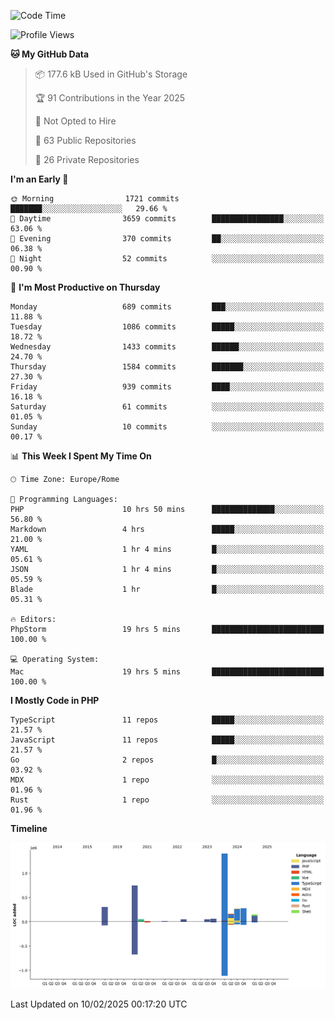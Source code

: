 <!--START_SECTION:waka-->
![Code Time](http://img.shields.io/badge/Code%20Time-5%2C635%20hrs%203%20mins-blue)

![Profile Views](http://img.shields.io/badge/Profile%20Views-0-blue)

**🐱 My GitHub Data** 

> 📦 177.6 kB Used in GitHub's Storage 
 > 
> 🏆 91 Contributions in the Year 2025
 > 
> 🚫 Not Opted to Hire
 > 
> 📜 63 Public Repositories 
 > 
> 🔑 26 Private Repositories 
 > 
**I'm an Early 🐤** 

```text
🌞 Morning                1721 commits        ███████░░░░░░░░░░░░░░░░░░   29.66 % 
🌆 Daytime                3659 commits        ████████████████░░░░░░░░░   63.06 % 
🌃 Evening                370 commits         ██░░░░░░░░░░░░░░░░░░░░░░░   06.38 % 
🌙 Night                  52 commits          ░░░░░░░░░░░░░░░░░░░░░░░░░   00.90 % 
```
📅 **I'm Most Productive on Thursday** 

```text
Monday                   689 commits         ███░░░░░░░░░░░░░░░░░░░░░░   11.88 % 
Tuesday                  1086 commits        █████░░░░░░░░░░░░░░░░░░░░   18.72 % 
Wednesday                1433 commits        ██████░░░░░░░░░░░░░░░░░░░   24.70 % 
Thursday                 1584 commits        ███████░░░░░░░░░░░░░░░░░░   27.30 % 
Friday                   939 commits         ████░░░░░░░░░░░░░░░░░░░░░   16.18 % 
Saturday                 61 commits          ░░░░░░░░░░░░░░░░░░░░░░░░░   01.05 % 
Sunday                   10 commits          ░░░░░░░░░░░░░░░░░░░░░░░░░   00.17 % 
```


📊 **This Week I Spent My Time On** 

```text
🕑︎ Time Zone: Europe/Rome

💬 Programming Languages: 
PHP                      10 hrs 50 mins      ██████████████░░░░░░░░░░░   56.80 % 
Markdown                 4 hrs               █████░░░░░░░░░░░░░░░░░░░░   21.00 % 
YAML                     1 hr 4 mins         █░░░░░░░░░░░░░░░░░░░░░░░░   05.61 % 
JSON                     1 hr 4 mins         █░░░░░░░░░░░░░░░░░░░░░░░░   05.59 % 
Blade                    1 hr                █░░░░░░░░░░░░░░░░░░░░░░░░   05.31 % 

🔥 Editors: 
PhpStorm                 19 hrs 5 mins       █████████████████████████   100.00 % 

💻 Operating System: 
Mac                      19 hrs 5 mins       █████████████████████████   100.00 % 
```

**I Mostly Code in PHP** 

```text
TypeScript               11 repos            █████░░░░░░░░░░░░░░░░░░░░   21.57 % 
JavaScript               11 repos            █████░░░░░░░░░░░░░░░░░░░░   21.57 % 
Go                       2 repos             █░░░░░░░░░░░░░░░░░░░░░░░░   03.92 % 
MDX                      1 repo              ░░░░░░░░░░░░░░░░░░░░░░░░░   01.96 % 
Rust                     1 repo              ░░░░░░░░░░░░░░░░░░░░░░░░░   01.96 % 
```



**Timeline**

![Lines of Code chart](https://raw.githubusercontent.com/frnwtr/frnwtr/main/assets/bar_graph.png)


 Last Updated on 10/02/2025 00:17:20 UTC
<!--END_SECTION:waka-->